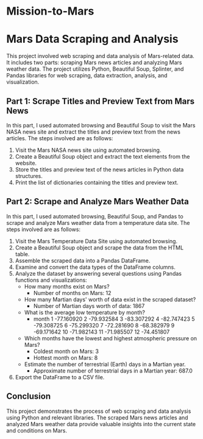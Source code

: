 # Mission-to-Mars

# Mars Data Scraping and Analysis

This project involved web scraping and data analysis of Mars-related data. It includes two parts: scraping Mars news articles and analyzing Mars weather data. The project utilizes Python, Beautiful Soup, Splinter, and Pandas libraries for web scraping, data extraction, analysis, and visualization.

## Part 1: Scrape Titles and Preview Text from Mars News

In this part, I used automated browsing and Beautiful Soup to visit the Mars NASA news site and extract the titles and preview text from the news articles. The steps involved are as follows:

1. Visit the Mars NASA news site using automated browsing.
2. Create a Beautiful Soup object and extract the text elements from the website.
3. Store the titles and preview text of the news articles in Python data structures.
4. Print the list of dictionaries containing the titles and preview text.

## Part 2: Scrape and Analyze Mars Weather Data

In this part, I used automated browsing, Beautiful Soup, and Pandas to scrape and analyze Mars weather data from a temperature data site. The steps involved are as follows:

1. Visit the Mars Temperature Data Site using automated browsing.
2. Create a Beautiful Soup object and scrape the data from the HTML table.
3. Assemble the scraped data into a Pandas DataFrame.
4. Examine and convert the data types of the DataFrame columns.
5. Analyze the dataset by answering several questions using Pandas functions and visualizations:
   - How many months exist on Mars?
     - Number of months on Mars: 12
   - How many Martian days' worth of data exist in the scraped dataset?
     - Number of Martian days worth of data: 1867
   - What is the average low temperature by month?
     - month
        1    -77.160920
        2    -79.932584
        3    -83.307292
        4    -82.747423
        5    -79.308725
        6    -75.299320
        7    -72.281690
        8    -68.382979
        9    -69.171642
        10   -71.982143
        11   -71.985507
        12   -74.451807
   - Which months have the lowest and highest atmospheric pressure on Mars?
     - Coldest month on Mars: 3
     - Hottest month on Mars: 8
   - Estimate the number of terrestrial (Earth) days in a Martian year.
     - Approximate number of terrestrial days in a Martian year: 687.0
6. Export the DataFrame to a CSV file.

## Conclusion

This project demonstrates the process of web scraping and data analysis using Python and relevant libraries. The scraped Mars news articles and analyzed Mars weather data provide valuable insights into the current state and conditions on Mars.
